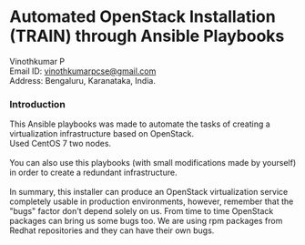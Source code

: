 # Automated OpenStack Installation (TRAIN) through Ansible Playbooks

Vinothkumar P<br>
Email ID: vinothkumarpcse@gmail.com<br>
Address: Bengaluru, Karanataka, India.<br>

<h3><b> Introduction </b></h3>

This Ansible playbooks was made to automate the tasks of creating a virtualization infrastructure based on OpenStack. <br>Used CentOS 7 two nodes.
<br>
<br>
You can also use this playbooks (with small modifications made by yourself) in order to create a redundant infrastructure.
<br>
<br>
In summary, this installer can produce an OpenStack virtualization service completely usable in production environments, however, remember that the "bugs" factor don't depend solely on us. From time to time OpenStack packages can bring us some bugs too. We are using rpm packages from Redhat repositories and they can have their own bugs.
